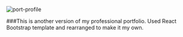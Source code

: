 ![port-profile](https://user-images.githubusercontent.com/59499644/92531538-1aabc380-f1f4-11ea-8098-80fe4a113e73.jpg)

###This is another version of my professional portfolio. Used React Bootstrap template and rearranged to make it my own.
